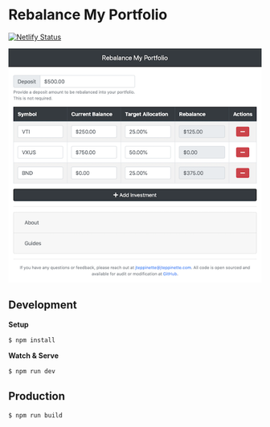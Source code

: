 # Rebalance My Portfolio

[![Netlify Status](https://api.netlify.com/api/v1/badges/bdd6b14c-cd7c-43cc-b6c8-8abf7b9a82bb/deploy-status)](https://app.netlify.com/sites/rebalance-my-portfolio/deploys)

![Rebalance My Portfolio - Overview Screenshot](./screenshots/overview.png)

## Development

**Setup**

```sh
$ npm install
```

**Watch & Serve**

```sh
$ npm run dev
```

## Production

```sh
$ npm run build
```
